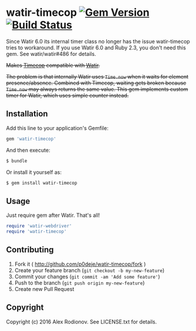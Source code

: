 # watir-timecop [![Gem Version](https://badge.fury.io/rb/watir-timecop.svg)](http://badge.fury.io/rb/watir-timecop) [![Build Status](https://secure.travis-ci.org/p0deje/watir-timecop.svg)](http://travis-ci.org/p0deje/watir-timecop)

Since Watir 6.0 its internal timer class no longer has the issue watir-timecop tries to workaround. If you use Watir 6.0 and Ruby 2.3, you don't need this gem. See watir/watir#486 for details.

~~Makes [Timecop](https://github.com/travisjeffery/timecop) compatible with [Watir](https://github.com/watir/watir-webdriver).~~

~~The problem is that internally Watir uses `Time.now` when it waits for element presence/absence. Combined with Timecop, waiting gets broken because `Time.now` may always returns the same value. This gem implements custom timer for Watir, which uses simple counter instead.~~

## Installation

Add this line to your application's Gemfile:

```bash
gem 'watir-timecop'
```

And then execute:

```bash
$ bundle
```

Or install it yourself as:

```bash
$ gem install watir-timecop
```

## Usage

Just require gem after Watir. That's all!

```ruby
require 'watir-webdriver'
require 'watir-timecop'
```

## Contributing

1. Fork it ( http://github.com/p0deje/watir-timecop/fork )
2. Create your feature branch (`git checkout -b my-new-feature`)
3. Commit your changes (`git commit -am 'Add some feature'`)
4. Push to the branch (`git push origin my-new-feature`)
5. Create new Pull Request

## Copyright

Copyright (c) 2016 Alex Rodionov. See LICENSE.txt for details.
